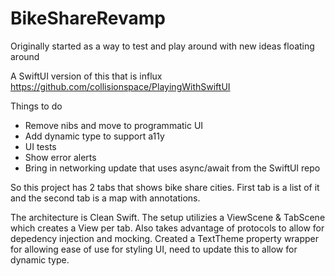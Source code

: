 # BikeShareRevamp

Originally started as a way to test and play around with new ideas floating around

A SwiftUI version of this that is influx
https://github.com/collisionspace/PlayingWithSwiftUI

Things to do
- Remove nibs and move to programmatic UI
- Add dynamic type to support a11y
- UI tests
- Show error alerts
- Bring in networking update that uses async/await from the SwiftUI repo

So this project has 2 tabs that shows bike share cities. First tab is a list of it and the second tab is a map with annotations. 

The architecture is Clean Swift. The setup utilizies a ViewScene & TabScene which creates a View per tab. Also takes advantage of protocols to allow for depedency injection and mocking. Created a TextTheme property wrapper for allowing ease of use for styling UI, need to update this to allow for dynamic type.
